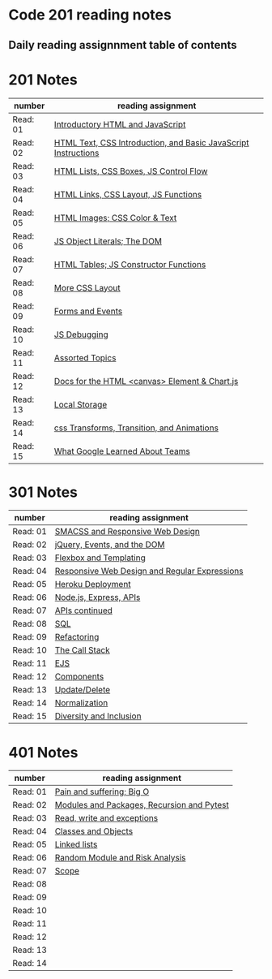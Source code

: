 # Code 201 reading notes

## Daily reading assignnment table of contents

# 201 Notes

number| reading assignment
---- | ----
Read: 01 | [Introductory HTML and JavaScript](https://will-ing.github.io/reading-notes/class-01)
Read: 02 | [HTML Text, CSS Introduction, and Basic JavaScript Instructions](https://will-ing.github.io/reading-notes/class-02)
Read: 03 | [HTML Lists, CSS Boxes, JS Control Flow](https://will-ing.github.io/reading-notes/class-03)
Read: 04 | [HTML Links, CSS Layout, JS Functions](https://will-ing.github.io/reading-notes/class-04)
Read: 05 | [HTML Images; CSS Color & Text](https://will-ing.github.io/reading-notes/class-05)
Read: 06 | [JS Object Literals; The DOM](https://will-ing.github.io/reading-notes/class-06)
Read: 07 | [HTML Tables; JS Constructor Functions](https://will-ing.github.io/reading-notes/class-07)
Read: 08 | [More CSS Layout](https://will-ing.github.io/reading-notes/class-08)
Read: 09 | [Forms and Events](https://will-ing.github.io/reading-notes/class-09)
Read: 10 | [JS Debugging](https://will-ing.github.io/reading-notes/class-10)
Read: 11 | [Assorted Topics](https://will-ing.github.io/reading-notes/class-11)
Read: 12 | [Docs for the HTML \<canvas> Element & Chart.js](https://will-ing.github.io/reading-notes/class-12)
Read: 13 | [Local Storage](https://will-ing.github.io/reading-notes/class-13)
Read: 14 | [css Transforms, Transition, and Animations](https://will-ing.github.io/reading-notes/class-14)
Read: 15 | [What Google Learned About Teams](https://will-ing.github.io/reading-notes/class-15)

# 301 Notes

number| reading assignment
---- | ----
Read: 01 | [SMACSS and Responsive Web Design](https://will-ing.github.io/reading-notes/301-notes/read-01)
Read: 02 | [jQuery, Events, and the DOM](https://will-ing.github.io/reading-notes/301-notes/read-02)
Read: 03 | [ Flexbox and Templating](https://will-ing.github.io/reading-notes/301-notes/read-03)
Read: 04 | [Responsive Web Design and Regular Expressions](https://will-ing.github.io/reading-notes/301-notes/read-04)
Read: 05 | [Heroku Deployment](https://will-ing.github.io/reading-notes/301-notes/read-05)
Read: 06 | [Node.js, Express, APIs](https://will-ing.github.io/reading-notes/301-notes/read-06)
Read: 07 | [APIs continued](https://will-ing.github.io/reading-notes/301-notes/read-07)
Read: 08 | [SQL](https://will-ing.github.io/reading-notes/301-notes/read-08)
Read: 09 | [Refactoring](https://will-ing.github.io/reading-notes/301-notes/read-09)
Read: 10 | [The Call Stack](https://will-ing.github.io/reading-notes/301-notes/read-10)
Read: 11 | [EJS](https://will-ing.github.io/reading-notes/301-notes/read-11)
Read: 12 | [Components](https://will-ing.github.io/reading-notes/301-notes/read-12)
Read: 13 | [Update/Delete](https://will-ing.github.io/reading-notes/301-notes/read-13)
Read: 14 | [Normalization](https://will-ing.github.io/reading-notes/301-notes/read-14)
Read: 15 | [Diversity and Inclusion](https://will-ing.github.io/reading-notes/301-notes/read-15)

# 401 Notes 

number| reading assignment
---- | ----
Read: 01 | [Pain and suffering; Big O](https://will-ing.github.io/reading-notes/401-notes/class-01)
Read: 02 | [Modules and Packages, Recursion and Pytest ](https://will-ing.github.io/reading-notes/401-notes/class-02)
Read: 03 | [Read, write and exceptions](https://will-ing.github.io/reading-notes/401-notes/class-03)
Read: 04 | [Classes and Objects](https://will-ing.github.io/reading-notes/401-notes/class-04)
Read: 05 | [Linked lists](https://will-ing.github.io/reading-notes/401-notes/class-05)
Read: 06 | [Random Module and Risk Analysis](https://will-ing.github.io/reading-notes/401-notes/class-06)
Read: 07 | [Scope](https://will-ing.github.io/reading-notes/401-notes/class-07)
Read: 08 | [](https://will-ing.github.io/reading-notes/401-notes/class-08)
Read: 09 | [](https://will-ing.github.io/reading-notes/401-notes/class-09)
Read: 10 | [](https://will-ing.github.io/reading-notes/401-notes/class-10)
Read: 11 | [](https://will-ing.github.io/reading-notes/401-notes/class-11)
Read: 12 | [](https://will-ing.github.io/reading-notes/401-notes/class-12)
Read: 13 | [](https://will-ing.github.io/reading-notes/401-notes/class-13)
Read: 14 | [](https://will-ing.github.io/reading-notes/401-notes/class-14)
